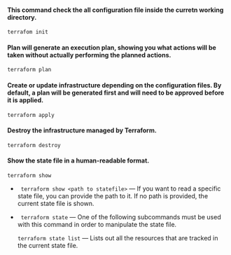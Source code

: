 #### This command check the all configuration file inside the curretn working directory.
```
terrafom init 
```

#### Plan will generate an execution plan, showing you what actions will be taken without actually performing the planned actions.
```
terraform plan
```


#### Create or update infrastructure depending on the configuration files. By default, a plan will be generated first and will need to be approved before it is applied.

```
terraform apply
```

####  Destroy the infrastructure managed by Terraform.

````
terraform destroy
````


#### Show the state file in a human-readable format.
````
terraform show
````
- ``` terraform show <path to statefile>``` — If you want to read a specific state file, you can provide the path to it. If no path is provided, the current state file is shown.


- ``` terraform state``` — One of the following subcommands must be used with this command in order to manipulate the state file.

  ```terraform state list``` — Lists out all the resources that are tracked in the current state file.


  